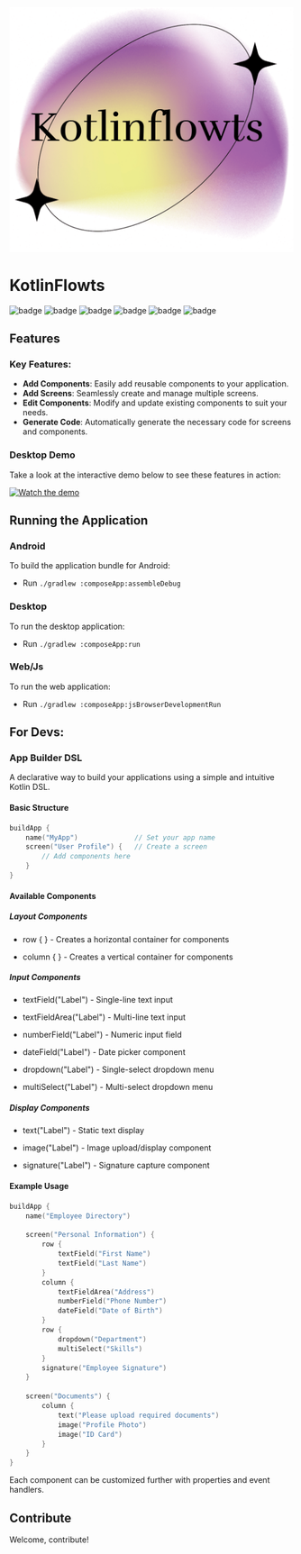 <p align="center"><img src="docs/images/kotlinflowts-high-resolution-logo.png" alt="" title="KotlinFlowts"></p>

# KotlinFlowts

![badge][badge-android]
![badge][badge-jvm]
![badge][badge-linux]
![badge][badge-mac]
![badge][badge-windows]
![badge][badge-web]

## Features

### Key Features:
- **Add Components**: Easily add reusable components to your application.
- **Add Screens**: Seamlessly create and manage multiple screens.
- **Edit Components**: Modify and update existing components to suit your needs.
- **Generate Code**: Automatically generate the necessary code for screens and components.

### Desktop Demo
Take a look at the interactive demo below to see these features in action:

[![Watch the demo](https://img.youtube.com/vi/svuioMgov5A/maxresdefault.jpg)](https://youtu.be/svuioMgov5A)

## Running the Application

### Android
To build the application bundle for Android:
- Run `./gradlew :composeApp:assembleDebug`

### Desktop
To run the desktop application:
- Run `./gradlew :composeApp:run`

### Web/Js
To run the web application:
- Run `./gradlew :composeApp:jsBrowserDevelopmentRun`

## For Devs:

### App Builder DSL

A declarative way to build your applications using a simple and intuitive Kotlin DSL.

#### Basic Structure

```kotlin
buildApp {
    name("MyApp")              // Set your app name
    screen("User Profile") {   // Create a screen
        // Add components here
    }
}
```
#### Available Components

##### Layout Components

- row { } - Creates a horizontal container for components

- column { } - Creates a vertical container for components

##### Input Components

- textField("Label") - Single-line text input

- textFieldArea("Label") - Multi-line text input

- numberField("Label") - Numeric input field

- dateField("Label") - Date picker component

- dropdown("Label") - Single-select dropdown menu

- multiSelect("Label") - Multi-select dropdown menu

##### Display Components

- text("Label") - Static text display

- image("Label") - Image upload/display component

- signature("Label") - Signature capture component

#### Example Usage

```kotlin
buildApp {
    name("Employee Directory")
    
    screen("Personal Information") {
        row {
            textField("First Name")
            textField("Last Name")
        }
        column {
            textFieldArea("Address")
            numberField("Phone Number")
            dateField("Date of Birth")
        }
        row {
            dropdown("Department")
            multiSelect("Skills")
        }
        signature("Employee Signature")
    }
    
    screen("Documents") {
        column {
            text("Please upload required documents")
            image("Profile Photo")
            image("ID Card")
        }
    }
}
```

Each component can be customized further with properties and event handlers.

## Contribute

Welcome, contribute!

[badge-android]: http://img.shields.io/badge/-android-6EDB8D.svg?style=flat
[badge-jvm]: http://img.shields.io/badge/-jvm-DB413D.svg?style=flat
[badge-linux]: http://img.shields.io/badge/-linux-2D3F6C.svg?style=flat
[badge-windows]: http://img.shields.io/badge/-windows-4D76CD.svg?style=flat
[badge-mac]: http://img.shields.io/badge/-macos-111111.svg?style=flat
[badge-web]: https://img.shields.io/badge/-web-3498db.svg?style=flat
